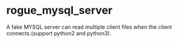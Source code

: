 # rogue_mysql_server
A fake MYSQL server can read multiple client files when the client connects.(support python2 and python3).
